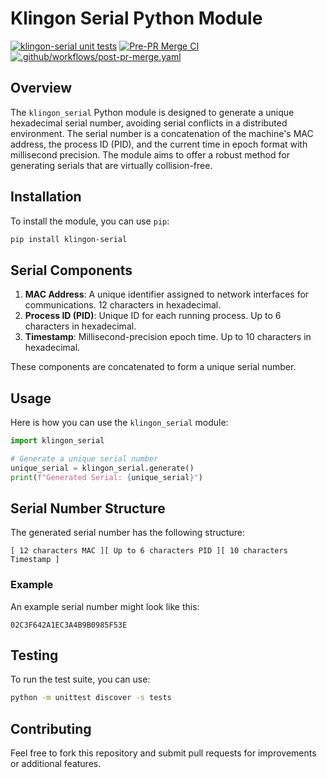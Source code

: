 # Klingon Serial Python Module
[![klingon-serial unit tests](https://github.com/djh00t/module_klingon_serial/actions/workflows/klingon-serial-unit-tests.yaml/badge.svg)](https://github.com/djh00t/module_klingon_serial/actions/workflows/klingon-serial-unit-tests.yaml)
[![Pre-PR Merge CI](https://github.com/djh00t/module_klingon_serial/actions/workflows/pre-pr-merge.yaml/badge.svg)](https://github.com/djh00t/module_klingon_serial/actions/workflows/pre-pr-merge.yaml) [![.github/workflows/post-pr-merge.yaml](https://github.com/djh00t/module_klingon_serial/actions/workflows/post-pr-merge.yaml/badge.svg)](https://github.com/djh00t/module_klingon_serial/actions/workflows/post-pr-merge.yaml)
## Overview

The `klingon_serial` Python module is designed to generate a unique hexadecimal
serial number, avoiding serial conflicts in a distributed environment. The
serial number is a concatenation of the machine's MAC address, the process ID
(PID), and the current time in epoch format with millisecond precision. The
module aims to offer a robust method for generating serials that are virtually collision-free.

## Installation

To install the module, you can use `pip`:

```bash
pip install klingon-serial
```

## Serial Components

1. **MAC Address**: A unique identifier assigned to network interfaces for communications. 12 characters in hexadecimal.
2. **Process ID (PID)**: Unique ID for each running process. Up to 6 characters in hexadecimal.
3. **Timestamp**: Millisecond-precision epoch time. Up to 10 characters in hexadecimal.

These components are concatenated to form a unique serial number.

## Usage

Here is how you can use the `klingon_serial` module:

```python
import klingon_serial

# Generate a unique serial number
unique_serial = klingon_serial.generate()
print(f"Generated Serial: {unique_serial}")
```

## Serial Number Structure

The generated serial number has the following structure:

```
[ 12 characters MAC ][ Up to 6 characters PID ][ 10 characters Timestamp ]
```

### Example

An example serial number might look like this:

```
02C3F642A1EC3A4B9B0985F53E
```

## Testing

To run the test suite, you can use:

```bash
python -m unittest discover -s tests
```

## Contributing

Feel free to fork this repository and submit pull requests for improvements or additional features.
